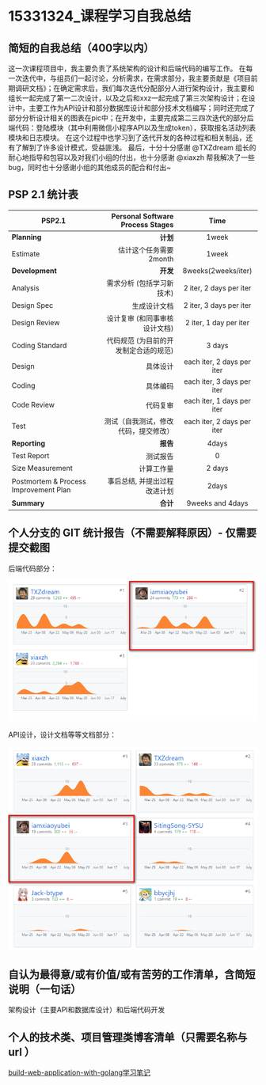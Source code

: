 # 15331324_课程学习自我总结
## 简短的自我总结（400字以内）

这一次课程项目中，我主要负责了系统架构的设计和后端代码的编写工作。
在每一次迭代中，与组员们一起讨论，分析需求，在需求部分，我主要贡献是《项目前期调研文档》；在确定需求后，我们每次迭代分配部分人进行架构设计，我主要和组长一起完成了第一二次设计，以及之后和xxz一起完成了第三次架构设计；在设计中，主要工作为API设计和部分数据库设计和部分技术文档编写；同时还完成了部分分析设计相关的图表在pic中；在开发中，主要完成第二三四次迭代的部分后端代码：登陆模块（其中利用微信小程序API以及生成token），获取报名活动列表模块和日志模块。
在这个过程中也学习到了迭代开发的各种过程和相关制品，还有了解到了许多设计模式，受益匪浅。
最后，十分十分感谢 @TXZdream 组长的耐心地指导和包容以及对我们小组的付出，也十分感谢 @xiaxzh 帮我解决了一些bug，同时也十分感谢小组的其他成员的配合和付出~

## PSP 2.1 统计表
| PSP2.1         | Personal Software Process Stages | Time  |
| --------       |           -----:                 | :----:   | 
|**Planning**    |   **计划**                       |   1week     | 
|Estimate        |   估计这个任务需要2month        |   1week    | 
|**Development** |   **开发**                       |   8weeks(2weeks/iter)    |
|Analysis        |   需求分析 (包括学习新技术)        |  2 iter, 2 days per iter    |
|Design Spec     |   生成设计文档                    |   2 iter, 3 days per iter    |  
|Design Review   |   设计复审 (和同事审核设计文档)    |   2 iter, 1 day per iter   | 
|Coding Standard |   代码规范 (为目前的开发制定合适的规范)|   3 days | 
|Design          |   具体设计                        |   each iter, 2 days per iter    | 
|Coding          |   具体编码                        |   each iter, 3 days per iter   | 
|Code Review     |   代码复审                        | each iter, 1 days per iter  | 
|Test            |   测试（自我测试，修改代码，提交修改）|  each iter, 2 days per iter   | 
|**Reporting**   |   **报告**                       |   4days     |
|Test Report     |   测试报告                        |   0      | 
|Size Measurement|   计算工作量                      |   2 days    | 
|Postmortem & Process Improvement Plan|事后总结, 并提出过程改进计划| 2days |
|**Summary**     |   **合计**                       |   9weeks and 4days    |

## 个人分支的 GIT 统计报告（不需要解释原因）- 仅需要提交截图
后端代码部分：

![后端贡献](./pic/xyb_2.png)

API设计，设计文档等等文档部分：

![文档贡献](./pic/xyb_1.png)

## 自认为最得意/或有价值/或有苦劳的工作清单，含简短说明（一句话）
架构设计（主要API和数据库设计）和后端代码开发

## 个人的技术类、项目管理类博客清单（只需要名称与 url ）
[build-web-application-with-golang学习笔记](https://www.cnblogs.com/iamxiaoyubei/p/8850344.html)